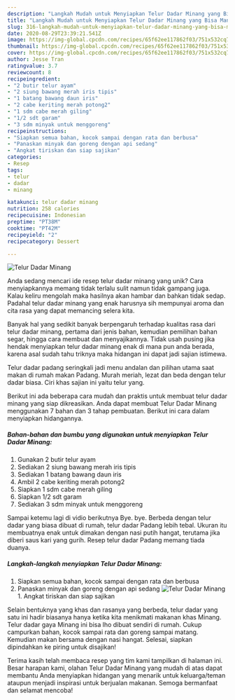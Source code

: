```yaml
---
description: "Langkah Mudah untuk Menyiapkan Telur Dadar Minang yang Bisa Manjain Lidah"
title: "Langkah Mudah untuk Menyiapkan Telur Dadar Minang yang Bisa Manjain Lidah"
slug: 316-langkah-mudah-untuk-menyiapkan-telur-dadar-minang-yang-bisa-manjain-lidah
date: 2020-08-29T23:39:21.541Z
image: https://img-global.cpcdn.com/recipes/65f62ee117862f03/751x532cq70/telur-dadar-minang-foto-resep-utama.jpg
thumbnail: https://img-global.cpcdn.com/recipes/65f62ee117862f03/751x532cq70/telur-dadar-minang-foto-resep-utama.jpg
cover: https://img-global.cpcdn.com/recipes/65f62ee117862f03/751x532cq70/telur-dadar-minang-foto-resep-utama.jpg
author: Jesse Tran
ratingvalue: 3.7
reviewcount: 8
recipeingredient:
- "2 butir telur ayam"
- "2 siung bawang merah iris tipis"
- "1 batang bawang daun iris"
- "2 cabe keriting merah potong2"
- "1 sdm cabe merah giling"
- "1/2 sdt garam"
- "3 sdm minyak untuk menggoreng"
recipeinstructions:
- "Siapkan semua bahan, kocok sampai dengan rata dan berbusa"
- "Panaskan minyak dan goreng dengan api sedang"
- "Angkat tiriskan dan siap sajikan"
categories:
- Resep
tags:
- telur
- dadar
- minang

katakunci: telur dadar minang 
nutrition: 258 calories
recipecuisine: Indonesian
preptime: "PT38M"
cooktime: "PT42M"
recipeyield: "2"
recipecategory: Dessert

---
```



![Telur Dadar Minang](https://img-global.cpcdn.com/recipes/65f62ee117862f03/751x532cq70/telur-dadar-minang-foto-resep-utama.jpg)

Anda sedang mencari ide resep telur dadar minang yang unik? Cara menyiapkannya memang tidak terlalu sulit namun tidak gampang juga. Kalau keliru mengolah maka hasilnya akan hambar dan bahkan tidak sedap. Padahal telur dadar minang yang enak harusnya sih mempunyai aroma dan cita rasa yang dapat memancing selera kita.

Banyak hal yang sedikit banyak berpengaruh terhadap kualitas rasa dari telur dadar minang, pertama dari jenis bahan, kemudian pemilihan bahan segar, hingga cara membuat dan menyajikannya. Tidak usah pusing jika hendak menyiapkan telur dadar minang enak di mana pun anda berada, karena asal sudah tahu triknya maka hidangan ini dapat jadi sajian istimewa.

Telur dadar padang seringkali jadi menu andalan dan pilihan utama saat makan di rumah makan Padang. Murah meriah, lezat dan beda dengan telur dadar biasa. Ciri khas sajian ini yaitu telur yang.


Berikut ini ada beberapa cara mudah dan praktis untuk membuat telur dadar minang yang siap dikreasikan. Anda dapat membuat Telur Dadar Minang menggunakan 7 bahan dan 3 tahap pembuatan. Berikut ini cara dalam menyiapkan hidangannya.

<!--inarticleads1-->

##### Bahan-bahan dan bumbu yang digunakan untuk menyiapkan Telur Dadar Minang:

1. Gunakan 2 butir telur ayam
1. Sediakan 2 siung bawang merah iris tipis
1. Sediakan 1 batang bawang daun iris
1. Ambil 2 cabe keriting merah potong2
1. Siapkan 1 sdm cabe merah giling
1. Siapkan 1/2 sdt garam
1. Sediakan 3 sdm minyak untuk menggoreng


Sampai ketemu lagi di vidio berikutnya Bye. bye. Berbeda dengan telur dadar yang biasa dibuat di rumah, telur dadar Padang lebih tebal. Ukuran itu membuatnya enak untuk dimakan dengan nasi putih hangat, terutama jika diberi saus kari yang gurih. Resep telur dadar Padang memang tiada duanya. 

<!--inarticleads2-->

##### Langkah-langkah menyiapkan Telur Dadar Minang:

1. Siapkan semua bahan, kocok sampai dengan rata dan berbusa
1. Panaskan minyak dan goreng dengan api sedang
<img src="//assets-global.cpcdn.com/assets/icons/button_play-2c75c40dde080a61004c1f40b05d8f140eaff45d7e9e6481dc71c63d2e7c4909.png" alt="Telur Dadar Minang">1. Angkat tiriskan dan siap sajikan


Selain bentuknya yang khas dan rasanya yang berbeda, telur dadar yang satu ini hadir biasanya hanya ketika kita menikmati makanan khas Minang. Telur dadar gaya Minang ini bisa lho dibuat sendiri di rumah. Cukup campurkan bahan, kocok sampai rata dan goreng sampai matang. Kemudian makan bersama dengan nasi hangat. Selesai, siapkan dipindahkan ke piring untuk disajikan! 

Terima kasih telah membaca resep yang tim kami tampilkan di halaman ini. Besar harapan kami, olahan Telur Dadar Minang yang mudah di atas dapat membantu Anda menyiapkan hidangan yang menarik untuk keluarga/teman ataupun menjadi inspirasi untuk berjualan makanan. Semoga bermanfaat dan selamat mencoba!
